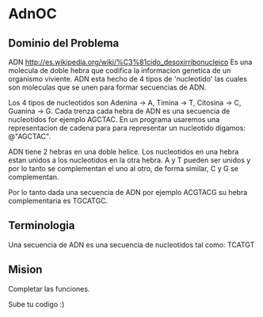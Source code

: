 AdnOC
=====

Dominio del Problema
---------------------

ADN http://es.wikipedia.org/wiki/%C3%81cido_desoxirribonucleico Es una molecula de doble hebra que codifica
la informacion genetica de un organismo viviente. ADN esta hecho de 4 tipos de 'nucleotido' las cuales son
moleculas que se unen para formar secuencias de ADN.

Los 4 tipos de nucleotidos son Adenina -> A, Timina -> T, Citosina -> C, Guanina -> G. Cada trenza cada hebra
de ADN es una secuencia de nucleotidos for ejemplo AGCTAC. En un programa usaremos una representacion de cadena
para para representar un nucleotido digamos: @"AGCTAC".

ADN tiene 2 hebras en una doble helice. Los nucleotidos en una hebra estan unidos a los nucleotidos en la otra
hebra. A y T pueden ser unidos y por lo tanto se complementan el uno al otro, de forma similar, C y G se complementan.

Por lo tanto dada una secuencia de ADN por ejemplo ACGTACG su hebra complementaria es TGCATGC.


Terminologia
---------------

Una secuencia de ADN es una secuencia de nucleotidos tal como: TCATGT


Mision
---------------

Completar las funciones.

Sube tu codigo :)
